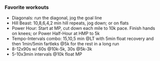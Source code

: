 
### Favorite workouts
- Diagonals: run the diagonal, jog the goal line
- Hill Beast: 10,8,6,4,2 min hill repeats, jog down; or on flats
- Power Hour: Start at MP, cut down each mile to 10k pace. Finish hands on knees; or Power Half-Hour at HMP to 5k
- Tempo-Intervals combo: 15,10,5 min @LT with 5min float recovery and then 1min/5min fartleks @5k for the rest in a long run
- 8-12x90s w/ 60s @10k-5k, 30s @5k-3k
- 5-10x3min intervals @10k float MP
